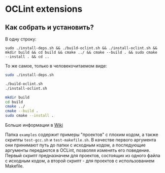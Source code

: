 # OCLint extensions

## Как собрать и установить?

В одну строку:
```
sudo ./install-deps.sh && ./build-oclint.sh && ./install-oclint.sh && mkdir build && cd build && cmake ../ && cmake --build . && sudo cmake --install . && cd ..
```

То же самое, только в человекочитаемом виде:
```bash
sudo ./install-deps.sh

./build-oclint.sh
./install-oclint.sh

mkdir build
cd build
cmake ../
cmake --build .
sudo cmake --install .
```

Больше информации в [Wiki](https://github.com/moevm/oclint_extensions/wiki/Сборка-и-установка)

Папка `examples` содержит примеры "проектов" с плохим кодом, а также скрипты `test-gcc.sh` и
`test-makefile.sh`. В качестве первого аргумента они принимают путь до папки с исходным кодом,
а последующие аргументы передаются в OCLint, позволяя изменять его поведение. Первый скрипт
предназначем для проектов, состоящих из одного файла с исходным кодом, а второй скрипт - для
проектов с использованием Makefile. 
